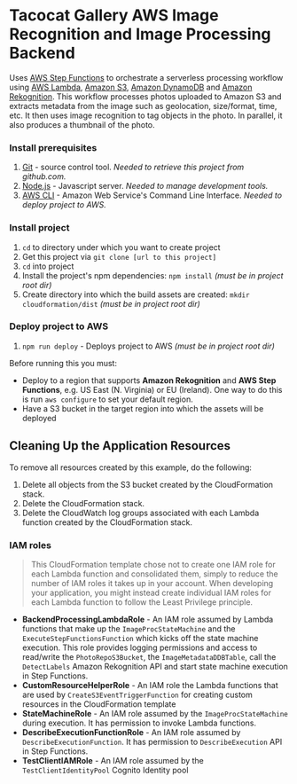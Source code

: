 # Tacocat Gallery AWS Image Recognition and Image Processing Backend

Uses [AWS Step Functions](https://aws.amazon.com/step-functions/) to orchestrate a serverless processing workflow using [AWS Lambda](http://aws.amazon.com/lambda/), [Amazon S3](http://aws.amazon.com/s3/), [Amazon DynamoDB](http://aws.amazon.com/dynamodb/) and [Amazon Rekognition](https://aws.amazon.com/rekognition/). This workflow processes photos uploaded to Amazon S3 and extracts metadata from the image such as geolocation, size/format, time, etc. It then uses image recognition to tag objects in the photo. In parallel, it also produces a thumbnail of the photo.

### Install prerequisites

1. [Git](http://git-scm.com/) - source control tool. _Needed to retrieve this project from github.com._
1. [Node.js](http://nodejs.org/) - Javascript server. _Needed to manage development tools._
1. [AWS CLI](https://aws.amazon.com/cli/) - Amazon Web Service's Command Line Interface.  _Needed to deploy project to AWS._

### Install project

1. `cd` to directory under which you want to create project
1. Get this project via `git clone [url to this project]`
1. `cd` into project
1. Install the project's npm dependencies: `npm install` _(must be in project root dir)_
1. Create directory into which the build assets are created: `mkdir cloudformation/dist` _(must be in project root dir)_

### Deploy project to AWS

1. `npm run deploy` - Deploys project to AWS _(must be in project root dir)_

Before running this you must:
 - Deploy to a region that supports **Amazon Rekognition** and **AWS Step Functions**, e.g. US East (N. Virginia) or EU (Ireland).  One way to do this is run `aws configure` to set your default region.
 - Have a S3 bucket in the target region into which the assets will be deployed

## Cleaning Up the Application Resources

To remove all resources created by this example, do the following:

1. Delete all objects from the S3 bucket created by the CloudFormation stack.
1. Delete the CloudFormation stack.
1. Delete the CloudWatch log groups associated with each Lambda function created by the CloudFormation stack.

### IAM roles
> This CloudFormation template chose not to create one IAM role for each Lambda function and consolidated them, simply to reduce the number of IAM roles it takes up in your account. When developing your application, you might instead create individual IAM roles for each Lambda function to follow the Least Privilege principle. 

- **BackendProcessingLambdaRole** - An IAM role assumed by Lambda functions that make up the `ImageProcStateMachine` and the `ExecuteStepFunctionsFunction` which kicks off the state machine execution. This role provides logging permissions and access to read/write the `PhotoRepoS3Bucket`, the `ImageMetadataDDBTable`, call the `DetectLabels` Amazon Rekognition API and start state machine execution in Step Functions. 
- **CustomResourceHelperRole** -  An IAM role the Lambda functions that are used by  `CreateS3EventTriggerFunction` for creating custom resources in the CloudFormation template
- **StateMachineRole** - An IAM role assumed by the `ImageProcStateMachine` during execution. It has permission to invoke Lambda functions. 
- **DescribeExecutionFunctionRole**  - An IAM role assumed by `DescribeExecutionFunction`. It has permission to `DescribeExecution` API in Step Functions.
- **TestClientIAMRole** - An IAM role assumed by the `TestClientIdentityPool` Cognito Identity pool
